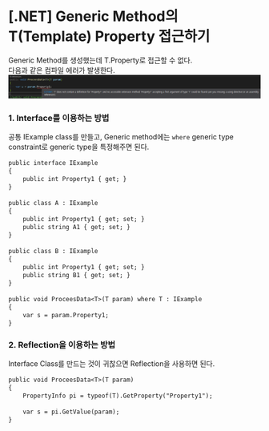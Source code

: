 # [.NET] Generic Method의 T(Template) Property 접근하기

Generic Method를 생성했는데 T.Property로 접근할 수 없다.  
다음과 같은 컴파일 에러가 발생한다.  
![](./images/1.png)

### 1. Interface를 이용하는 방법
공통 IExample class를 만들고, Generic method에는 `where` generic type constraint로 generic type을 특정해주면 된다.

```
public interface IExample
{
    public int Property1 { get; }
}

public class A : IExample
{
    public int Property1 { get; set; }
    public string A1 { get; set; }
}

public class B : IExample
{
    public int Property1 { get; set; }
    public string B1 { get; set; }
}

public void ProceesData<T>(T param) where T : IExample
{
    var s = param.Property1;
}
```

### 2. Reflection을 이용하는 방법
Interface Class를 만드는 것이 귀찮으면 Reflection을 사용하면 된다.

```
public void ProceesData<T>(T param)
{
    PropertyInfo pi = typeof(T).GetProperty("Property1");

    var s = pi.GetValue(param);
}
```